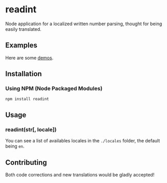 readint
=======

Node application for a localized written number parsing, thought for being easily translated.

Examples
--------

Here are some [demos](http://nmussy.github.io/readint/).

Installation
------------

### Using NPM (Node Packaged Modules)

	npm install readint
	
Usage
-----

### readint(str[, locale])

You can see a list of availables locales in the `./locales` folder, the default being `en`.

Contributing
------------

Both code corrections and new translations would be gladly accepted!
